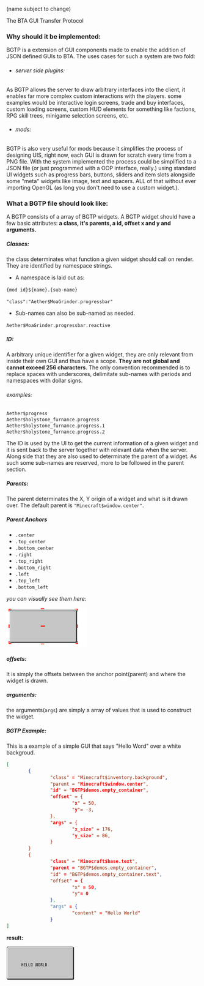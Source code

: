(name subject to change)

The BTA GUI Transfer Protocol

### Why should it be implemented:

BGTP is a extension of GUI components made to enable the addition of JSON defined GUIs to BTA. The uses cases for such a system are two fold:

- ###### server side plugins:
As BGTP allows the server to draw arbitrary interfaces into the client, it enables far more complex custom interactions with the players. some examples would be interactive login screens, trade and buy interfaces, custom loading screens, custom HUD elements for something like factions, RPG skill trees, minigame selection screens, etc.

- ###### mods:
BGTP is also very useful for mods because it simplifies the process of designing UIS, right now, each GUI is drawn for scratch every time from a PNG file. With the system implemented the process could be simplified to a JSON file (or just programmed with a OOP interface, really.) using standard UI widgets such as progress bars, buttons, sliders and item slots alongside some "meta" widgets like image, text and spacers. ALL of that without ever importing OpenGL (as long you don't need to use a custom widget.).

### What a BGTP file should look like:

A BGTP consists of a array of BGTP widgets. A BGTP widget should have a few basic attributes: **a class, it's parents, a id, offset x and y and arguments.**

##### Classes:

the class determinates what function a given widget should call on render. They are identified by namespace strings.

* A namespace is laid out as:

`{mod id}${name}.{sub-name}`

`"class":"Aether$MoaGrinder.progressbar"`

* Sub-names can also be sub-named as needed.

`Aether$MoaGrinder.progressbar.reactive`

##### ID:

A arbitrary unique identifier for a given widget, they are only relevant from inside their own GUI and thus have a scope. **They are not global and cannot exceed 256 characters**. The only convention recommended is to replace spaces with underscores, delimitate sub-names with periods and namespaces with dollar signs.

###### examples:
```
Aether$progress
Aether$holystone_furnance.progress
Aether$holystone_furnance.progress.1
Aether$holystone_furnance.progress.2
```

The ID is used by the UI to get the current information of a given widget and it is sent back to the server together with relevant data when the server. Along side that they are also used to determinate the parent of a widget. As such some sub-names are reserved, more to be followed in the parent section.

##### Parents:

The parent determinates the X, Y origin of a widget and what is it drawn over. The default parent is `"Minecraft$window.center"`.

##### Parent Anchors

- `.center`
- `.top_center`
- `.bottom_center`
- `.right`
- `.top_right`
- `.bottom_right`
- `.left`
- `.top_left`
- `.bottom_left`

*you can visually see them here:*

![Pasted image 20240719221813.png](BGTP-media/6549b38866554bcfca908798f74b64b7653cbfc8.png "wikilink")

##### offsets:

It is simply the offsets between the anchor point(parent) and where the widget is drawn.

##### arguments:

the arguments(`args`) are simply a array of values that is used to construct the widget.

##### BGTP Example:

This is a example of a simple GUI that says "Hello Word" over a white backgroud.

```json
[
        {
                "class" = "Minecraft$inventory.background",
                "parent = "Minecraft$window.center",
                "id" = "BGTP$demos.empty_container",
                "offset" = {
                        "x" = 50,
                        "y"= -3,
                },
                "args" = {
                        "x_size" = 176,
                        "y_size" = 86,
                }
        }
        {
                "class" = "Minecraft$base.text",
                "parent = "BGTP$demos.empty_container",
                "id" = "BGTP$demos.empty_container.text",
                "offset" = {
                        "x" = 50,
                        "y"= 0
                },
                "args" = {
                        "content" = "Hello World"
                }
]
```

**result:**

![Pasted image 20240719222605.png](BGTP-media/8a3b3552c7e0f38afa36f3bd6cae7b4469dfe2f8.png "wikilink")
